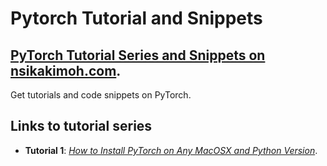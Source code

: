# Pytorch Tutorial and Snippets

## [PyTorch Tutorial Series and Snippets on nsikakimoh.com](https://nsikakimoh.com).

Get tutorials and code snippets on PyTorch.

## Links to tutorial series

- __Tutorial 1__: *[How to Install PyTorch on Any MacOSX and Python Version](https://nsikakimoh.com/blog/install-pytorch-on-any-macosx-and-python)*.
